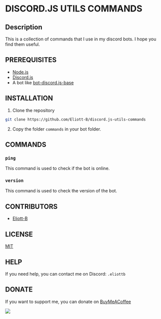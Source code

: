 # DISCORD.JS UTILS COMMANDS

## Description

This is a collection of commands that I use in my discord bots. I hope you find them useful.

## PREREQUISITES

- [Node.js](https://nodejs.org/en/)
- [Discord.js](https://discord.js.org/#/)
- A bot like [bot-discord.js-base](https://github.com/Eliott-B/bot-discord.js-base)

## INSTALLATION

1. Clone the repository
```bash
git clone https://github.com/Eliott-B/discord.js-utils-commands
```

2. Copy the folder `commands` in your bot folder.  

## COMMANDS

### `ping`

This command is used to check if the bot is online.

### `version`

This command is used to check the version of the bot.

## CONTRIBUTORS

- [Eliott-B](https://github.com/Eliott-B)

## LICENSE

[MIT](https://choosealicense.com/licenses/mit/)

## HELP

If you need help, you can contact me on Discord: `.eliottb`

## DONATE

If you want to support me, you can donate on [BuyMeACoffee](https://www.buymeacoffee.com/eliottb)

<a href="https://www.buymeacoffee.com/eliottb"><img src="https://img.buymeacoffee.com/button-api/?text=Buy me a coffee&emoji=&slug=eliottb&button_colour=FFDD00&font_colour=000000&font_family=Cookie&outline_colour=000000&coffee_colour=ffffff" /></a>